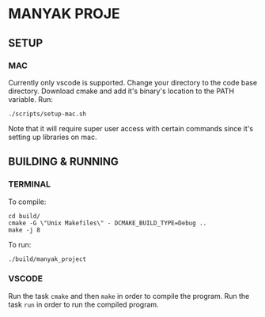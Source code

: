 # MANYAK PROJE

## SETUP

### MAC

Currently only vscode is supported.
Change your directory to the code base directory.
Download cmake and add it's binary's location to the PATH variable.
Run:

```
./scripts/setup-mac.sh
```

Note that it will require super user access with certain commands since it's setting up libraries on mac.

## BUILDING & RUNNING

### TERMINAL

To compile:
```
cd build/
cmake -G \"Unix Makefiles\" - DCMAKE_BUILD_TYPE=Debug ..
make -j 8
```

To run:
```
./build/manyak_project
```

### VSCODE

Run the task `cmake` and then `make` in order to compile the program.
Run the task `run` in order to run the compiled program.
